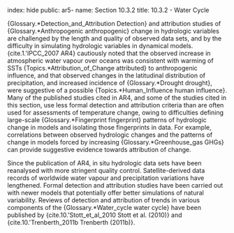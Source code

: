 index: hide
public: ar5-
name: Section 10.3.2
title: 10.3.2 - Water Cycle

{Glossary.*Detection_and_Attribution Detection} and attribution studies of {Glossary.*Anthropogenic anthropogenic} change in hydrologic variables are challenged by the length and quality of observed data sets, and by the difficulty in simulating hydrologic variables in dynamical models. {cite.1.'IPCC_2007 AR4} cautiously noted that the observed increase in atmospheric water vapour over oceans was consistent with warming of SSTs {Topics.*Attribution_of_Change attributed} to anthropogenic influence, and that observed changes in the latitudinal distribution of precipitation, and increased incidence of {Glossary.*Drought drought}, were suggestive of a possible {Topics.*Human_Influence human influence}. Many of the published studies cited in AR4, and some of the studies cited in this section, use less formal detection and attribution criteria than are often used for assessments of temperature change, owing to difficulties defining large-scale {Glossary.*Fingerprint fingerprint} patterns of hydrologic change in models and isolating those fingerprints in data. For example, correlations between observed hydrologic changes and the patterns of change in models forced by increasing {Glossary.*Greenhouse_gas GHGs} can provide suggestive evidence towards attribution of change.

Since the publication of AR4, in situ hydrologic data sets have been reanalysed with more stringent quality control. Satellite-derived data records of worldwide water vapour and precipitation variations have lengthened. Formal detection and attribution studies have been carried out with newer models that potentially offer better simulations of natural variability. Reviews of detection and attribution of trends in various components of the {Glossary.*Water_cycle water cycle} have been published by {cite.10.'Stott_et_al_2010 Stott et al. (2010)} and {cite.10.'Trenberth_2011b Trenberth (2011b)}.
